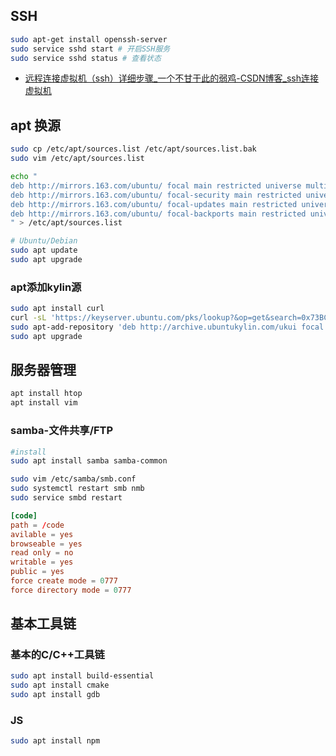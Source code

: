 
## SSH

```bash
sudo apt-get install openssh-server
sudo service sshd start # 开启SSH服务
sudo service sshd status # 查看状态
```
- [远程连接虚拟机（ssh）详细步骤_一个不甘于此的弱鸡-CSDN博客_ssh连接虚拟机](https://blog.csdn.net/qq_40910138/article/details/105986831)

## apt 换源

```bash
sudo cp /etc/apt/sources.list /etc/apt/sources.list.bak
sudo vim /etc/apt/sources.list

echo "
deb http://mirrors.163.com/ubuntu/ focal main restricted universe multiverse
deb http://mirrors.163.com/ubuntu/ focal-security main restricted universe multiverse
deb http://mirrors.163.com/ubuntu/ focal-updates main restricted universe multiverse
deb http://mirrors.163.com/ubuntu/ focal-backports main restricted universe multiverse
" > /etc/apt/sources.list
```

```bash
# Ubuntu/Debian
sudo apt update
sudo apt upgrade
```


### apt添加kylin源

```bash
sudo apt install curl
curl -sL 'https://keyserver.ubuntu.com/pks/lookup?&op=get&search=0x73BC8FBCF5DE40C6ADFCFFFA9C949F2093F565FF' | sudo apt-key add
sudo apt-add-repository 'deb http://archive.ubuntukylin.com/ukui focal main'
sudo apt upgrade
```

## 服务器管理

```bash
apt install htop
apt install vim
```

### samba-文件共享/FTP

```bash
#install 
sudo apt install samba samba-common

sudo vim /etc/samba/smb.conf
sudo systemctl restart smb nmb
sudo service smbd restart
```

```conf
[code]
path = /code
avilable = yes
browseable = yes
read only = no
writable = yes
public = yes
force create mode = 0777
force directory mode = 0777
```

## 基本工具链

### 基本的C/C++工具链

```bash
sudo apt install build-essential
sudo apt install cmake
sudo apt install gdb
```

### JS

```bash
sudo apt install npm
```